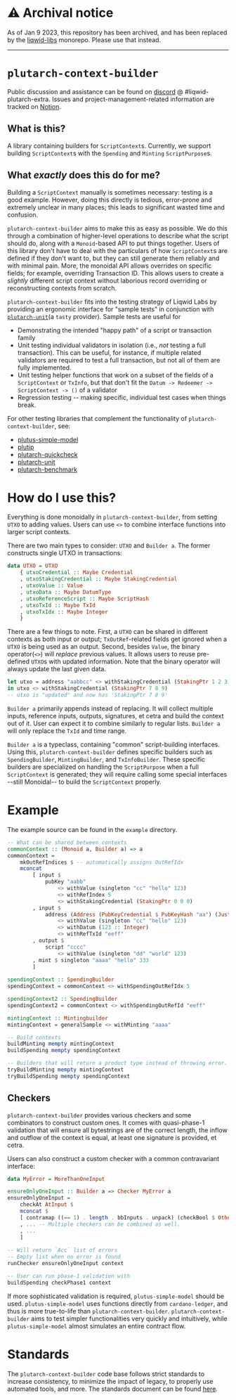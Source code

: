 # :warning: Archival notice

As of Jan 9 2023, this repository has been archived, and has been replaced by the [liqwid-libs](https://github.com/Liqwid-Labs/liqwid-libs) monorepo. Please use that instead.

---

# `plutarch-context-builder`
Public discussion and assistance can be found on [discord](https://discord.gg/yGkjxrYueB) @ #liqwid-plutarch-extra.
Issues and project-management-related information are tracked on [Notion](https://www.notion.so/liqwid/).

## What is this?

A library containing builders for `ScriptContext`s. Currently, we support
building `ScriptContext`s with the `Spending` and `Minting` `ScriptPurpose`s.

## What _exactly_ does this do for me?

Building a `ScriptContext` manually is sometimes necessary: testing is a good
example. However, doing this directly is tedious, error-prone and extremely
unclear in many places; this leads to significant wasted time and confusion. 

`plutarch-context-builder` aims to make this as easy as possible. We do this
through a combination of higher-level operations to describe what the script
should do, along with a `Monoid`-based API to put things together. Users of
this library don't have to deal with the particulars of how
`ScriptContext`s are defined if they don't want to, but they can still generate
them reliably and with minimal pain. More, the monoidal API allows overrides on
specific fields; for example, overriding Transaction ID. This allows users to
create a _slightly_ different script context without laborious record 
overriding or reconstructing contexts from scratch.


`plutarch-context-builder` fits into the testing strategy of Liqwid Labs by 
providing an ergonomic interface for "sample tests" in conjunction with 
[`plutarch-unit`](https://github.com/Liqwid-Labs/plutarch-unit)(a `tasty` provider).
Sample tests are useful for

- Demonstrating the intended "happy path" of a script or transaction family
- Unit testing individual validators in isolation (i.e., _not_ testing a full transaction).
  This can be useful, for instance, if multiple related validators are required to 
  test a full transaction, but not all of them are fully implemented.
- Unit testing helper functions that work on a subset of the fields of a `ScriptContext` or 
  `TxInfo`, but that don't fit the `Datum -> Redeemer -> ScriptContext -> ()` of a validator
- Regression testing -- making specific, individual test cases when things break.

For other testing libraries that complement the functionality of `plutarch-context-builder`, 
see:

- [plutus-simple-model](https://github.com/mlabs-haskell/plutus-simple-model)
- [plutip](https://github.com/mlabs-haskell/plutip)
- [plutarch-quickcheck](https://github.com/Liqwid-Labs/plutarch-quickcheck)
- [plutarch-unit](https://github.com/Liqwid-Labs/plutarch-unit)
- [plutarch-benchmark](https://github.com/Liqwid-Labs/plutarch-benchmark)

# How do I use this?

Everything is done monoidally in `plutarch-context-builder`, from setting 
`UTXO` to adding values. Users can use `<>` to combine interface 
functions into larger script contexts.

There are two main types to consider: `UTXO` and `Builder a`. The former 
constructs single UTXO in transactions:

```hs
data UTXO = UTXO
    { utxoCredential :: Maybe Credential
    , utxoStakingCredential :: Maybe StakingCredential
    , utxoValue :: Value
    , utxoData :: Maybe DatumType
    , utxoReferenceScript :: Maybe ScriptHash
    , utxoTxId :: Maybe TxId
    , utxoTxIdx :: Maybe Integer
    }
```

There are a few things to note. First, a `UTXO` can 
be shared in different contexts as both input or output; `TxOutRef`-related
fields get ignored when a `UTXO` is being used as an output. Second, besides 
`Value`, the binary operator(`<>`) will _replace_ previous values. It allows users
to reuse pre-defined `UTXO`s with updated information. Note that the binary operator 
will always update the last given data.


```hs
let utxo = address "aabbcc" <> withStakingCredential (StakingPtr 1 2 3)
in utxo <> withStakingCredential (StakingPtr 7 8 9)
-- utxo is "updated" and now has 'StakingPtr 7 8 9'
```

`Builder a` primarily appends instead of replacing. It will collect 
multiple inputs, reference inputs, outputs, signatures, et cetra 
and build the context out of it. User can expect it to combine similarly 
to regular lists. `Builder a` will only replace the `TxId` and time range.

`Builder a` is a typeclass, containing "common" script-building 
interfaces. Using this, `plutarch-context-builder` defines specific 
builders such as `SpendingBuilder`, `MintingBuilder`, and `TxInfoBuilder`.
These specific builders are specialized on handling the `ScriptPurpose` 
when a full `ScriptContext` is generated; they will require calling some 
special interfaces --still Monoidal-- to build the `ScriptContext` properly.

# Example

The example source can be found in the `example` directory.

```hs
-- What can be shared between contexts
commonContext :: (Monoid a, Builder a) => a
commonContext =
	mkOutRefIndices $ -- automatically assigns OutRefIdx
    mconcat
        [ input $
            pubKey "aabb"
                <> withValue (singleton "cc" "hello" 123)
                <> withRefIndex 5
                <> withStakingCredential (StakingPtr 0 0 0)
        , input $
            address (Address (PubKeyCredential $ PubKeyHash "aa") (Just $ StakingPtr 1 2 3))
                <> withValue (singleton "cc" "hello" 123)
                <> withDatum (123 :: Integer)
                <> withRefTxId "eeff"
        , output $
            script "cccc"
                <> withValue (singleton "dd" "world" 123)
        , mint $ singleton "aaaa" "hello" 333
        ]
		
spendingContext :: SpendingBuilder
spendingContext = commonContext <> withSpendingOutRefIdx 5

spendingContext2 :: SpendingBuilder
spendingContext2 = commonContext <> withSpendingOutRefId "eeff"

mintingContext :: Mintingbuilder
mintingContext = generalSample <> withMinting "aaaa"

-- Build contexts
buildMinting mempty mintingContext
buildSpending mempty spendingContext

-- Builders that will return a product type instead of throwing error.
tryBuildMinting mempty mintingContext
tryBuildSpending mempty spendingContext
```		

## Checkers

`plutarch-context-builder` provides various checkers and some combinators
to construct custom ones. It comes with quasi-phase-1 validation that
will ensure all bytestrings are of the correct length, the inflow and outflow 
of the context is equal, at least one signature is provided, et cetra. 

Users can also construct a custom checker with a common contravariant
interface: 

```hs
data MyError = MoreThanOneInput

ensureOnlyOneInput :: Builder a => Checker MyError a
ensureOnlyOneInput = 
	checkAt AtInput $
	mconcat $
	[ contramap ((== 1) . length . bbInputs . unpack) (checkBool $ OtherError MoreThanOneInput)
	, ... -- Multiple checkers can be combined as well.
	, ...
	]
	
-- Will return `Acc` list of errors
-- Empty list when no error is found
runChecker ensureOnlyOneInput context

-- User can run phase-1 validation with
buildSpending checkPhase1 context

```

If more sophisticated validation is required, `plutus-simple-model` 
should be used. `plutus-simple-model` uses functions directly from `cardano-ledger`,
and thus is more true-to-life than `plutarch-context-builder`.
`plutarch-context-builder` aims to test simpler functionalities very
quickly and intuitively, while `plutus-simple-model` almost simulates
an entire contract flow.

# Standards

The `plutarch-context-builder` code base follows strict standards to increase consistency, to minimize
the impact of legacy, to properly use automated tools, and more. The standards document
can be found [here](https://liqwid.notion.site/Coding-Standards-cd3c430e6e444fa292ecc3c57b7d95eb).

